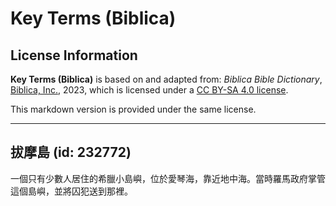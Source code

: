 # Key Terms (Biblica)

## License Information

**Key Terms (Biblica)** is based on and adapted from: _Biblica Bible Dictionary_, [Biblica, Inc.](https://www.biblica.com/), 2023, which is licensed under a [CC BY-SA 4.0 license](https://creativecommons.org/licenses/by-sa/4.0/legalcode.en).

This markdown version is provided under the same license.



--------------------------------

## 拔摩島 (id: 232772)

一個只有少數人居住的希臘小島嶼，位於愛琴海，靠近地中海。當時羅馬政府掌管這個島嶼，並將囚犯送到那裡。


